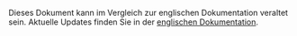 Dieses Dokument kann im Vergleich zur englischen Dokumentation veraltet sein. Aktuelle Updates finden Sie in der <a href='{{ page.url | replace: "/de/", "/en/" }}'>englischen Dokumentation</a>.
